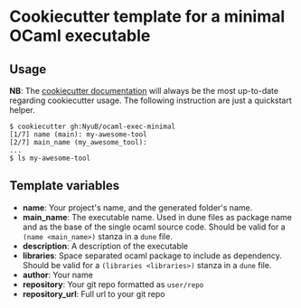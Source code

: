 # Cookiecutter template for a minimal OCaml executable

## Usage

**NB**: The [cookiecutter documentation](https://cookiecutter.readthedocs.io/en/stable/usage.html) will always be the most up-to-date regarding cookiecutter usage. The following instruction are just a quickstart helper.

```console
$ cookiecutter gh:NyuB/ocaml-exec-minimal
[1/7] name (main): my-awesome-tool
[2/7] main_name (my_awesome_tool):
...
$ ls my-awesome-tool
```

## Template variables

- **name**: Your project's name, and the generated folder's name.
- **main_name**: The executable name. Used in dune files as package name and as the base of the single ocaml source code. Should be valid for a `(name <main_name>)` stanza in a `dune` file.
- **description**: A description of the executable
- **libraries**: Space separated ocaml package to include as dependency. Should be valid for a `(libraries <libraries>)` stanza in a `dune` file.
- **author**: Your name
- **repository**: Your git repo formatted as `user/repo`
- **repository_url**: Full url to your git repo

